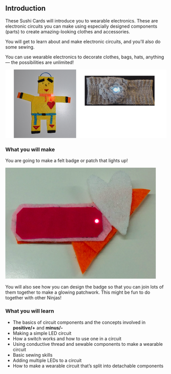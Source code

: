 ## Introduction

These Sushi Cards will introduce you to wearable electronics. These are electronic circuits you can make using especially designed components (parts) to create amazing-looking clothes and accessories. 

You will get to learn about and make electronic circuits, and you'll also do some sewing.
 
You can use wearable electronics to decorate clothes, bags, hats, anything — the possibilities are unlimited!

![](images/robot_headband_340_150_800.png)

### What you will make

You are going to make a felt badge or patch that lights up!

![](images/badge_lit.png)

You will also see how you can design the badge so that you can join lots of them together to make a glowing patchwork. This might be fun to do together with other Ninjas!

### What you will learn

+ The basics of circuit components and the concepts involved in **positive/+** and **minus/-**
+ Making a simple LED circuit
+ How a switch works and how to use one in a circuit
+ Using conductive thread and sewable components to make a wearable circuit
+ Basic sewing skills
+ Adding multiple LEDs to a circuit
+ How to make a wearable circuit that’s split into detachable components
